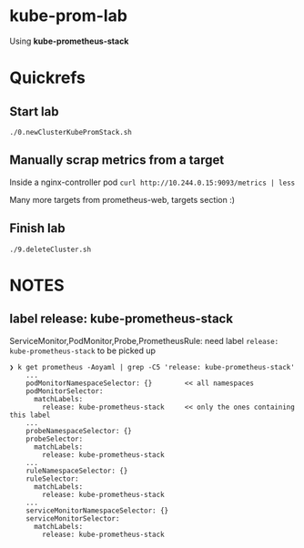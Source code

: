 # kube-prom-lab

Using **kube-prometheus-stack**


# Quickrefs
## Start lab
```
./0.newClusterKubePromStack.sh

```
## Manually scrap metrics from a target

Inside a nginx-controller pod `curl http://10.244.0.15:9093/metrics | less`

Many more targets from prometheus-web, targets section :)

## Finish lab
```
./9.deleteCluster.sh

```


# NOTES

## label release: kube-prometheus-stack
ServiceMonitor,PodMonitor,Probe,PrometheusRule: need label `release: kube-prometheus-stack` to be picked up

```
❯ k get prometheus -Aoyaml | grep -C5 'release: kube-prometheus-stack'
    ...
    podMonitorNamespaceSelector: {}        << all namespaces
    podMonitorSelector:
      matchLabels:
        release: kube-prometheus-stack     << only the ones containing this label
    ...
    probeNamespaceSelector: {}
    probeSelector:
      matchLabels:
        release: kube-prometheus-stack
    ...
    ruleNamespaceSelector: {}
    ruleSelector:
      matchLabels:
        release: kube-prometheus-stack
    ...
    serviceMonitorNamespaceSelector: {}
    serviceMonitorSelector:
      matchLabels:
        release: kube-prometheus-stack
```

##
